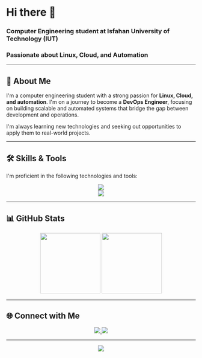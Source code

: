 # Hi there 👋

### Computer Engineering student at Isfahan University of Technology (IUT)
### Passionate about Linux, Cloud, and Automation

---

## 🚀 About Me

I'm a computer engineering student with a strong passion for **Linux, Cloud, and automation**. I'm on a journey to become a **DevOps Engineer**, focusing on building scalable and automated systems that bridge the gap between development and operations.

I'm always learning new technologies and seeking out opportunities to apply them to real-world projects.

---

## 🛠️ Skills & Tools

I'm proficient in the following technologies and tools:

<p align="center">
  <img src="https://skillicons.dev/icons?i=python,cpp,git,linux,docker" />
  <br>
  <img src="https://skillicons.dev/icons?i=kubernetes" />
</p>

---

## 📊 GitHub Stats

<p align="center">
  <img src="https://github-readme-stats.vercel.app/api?username=YasinSaberi&show_icons=true&theme=tokyonight" height="160"/>
  <img src="https://github-readme-stats.vercel.app/api/top-langs/?username=YasinSaberi&layout=compact&theme=tokyonight" height="160"/>
</p>

---

## 🌐 Connect with Me

<p align="center">
  <a href="https://www.linkedin.com/in/yasin-saberi-1016a730a">
    <img src="https://img.shields.io/badge/LinkedIn-0A66C2?style=for-the-badge&logo=linkedin&logoColor=white"/>
  </a>
  <a href="https://t.me/Yas_Saberi">
    <img src="https://img.shields.io/badge/Telegram-26A5E4?style=for-the-badge&logo=telegram&logoColor=white"/>
  </a>
</p>

---

<p align="center">
  <img src="https://capsule-render.vercel.app/api?type=waving&color=gradient&height=120&section=footer"/>
</p>
